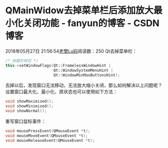 # QMainWidow去掉菜单栏后添加放大最小化关闭功能 - fanyun的博客 - CSDN博客
2018年05月27日 21:56:54[老樊Lu码](https://me.csdn.net/fanyun_01)阅读数：250
Qt去掉菜单栏：
```cpp
/* 标题栏样式 */    
this->setWindowFlags(Qt::FramelessWindowHint |    
                     Qt::WindowSystemMenuHint |    
                     Qt::WindowMinMaxButtonsHint);
```
去掉以后，发现窗口无法移动，无法放大缩小关闭，那么如何解决以上问题呢？
设置窗口最大化、最小化、原状态也可以使用如下方法：
```cpp
void showMaximized();  
void showMinimized();  
void showNormal();
```
重写窗口鼠标事件：
```cpp
void mousePressEvent(QMouseEvent *t);
void mouseMoveEvent(QMouseEvent *t);
void mouseReleaseEvent(QMouseEvent *t);
```

